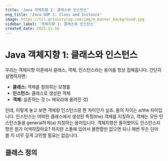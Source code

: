 ```yaml
---
title: 'Java 객체지향 1: 클래스와 인스턴스'
eng_title: 'Java OOP 1: Class and Instance'
image: https://til.qriositylog.com/img/m_banner_background.jpg
sidebar_label: '객체지향 1: 클래스와 인스턴스'
created_date: 2021-11-16
---
```


# Java 객체지향 1: 클래스와 인스턴스

우리는 객체지향 이론에서 클래스, 객체, 인스턴스라는 용어를 항상 접해옵니다. 간단히 설명하자면:

- **클래스:** 객체를 정의하는 모형틀
- **인스턴스:** 클래스로 생성한 객체
- **객체:** 실존하는 것 (= 메모리에 올려진 것)

인데, 이렇게 놓고 보면 객체랑 인스턴스랑 뭔 차이인가 싶죠. 둘의 차이는 a/the 차이입니다. 인스턴스는 어떠한 클래스에서 생성된 특정(the) 객체를 지칭하고, 객체는 모든 인스턴스들을 general하게(a) 지칭하는 용어입니다. 객체지향은 들어봤어도 인스턴스지향은 뭔가 어색하잖아요? 하지만 소통에 있어서 불편함만 없으면 되니 매번 무슨 단어 쓸 지 너무 깊게 고민할 필요는 없습니다.

## 클래스 정의

